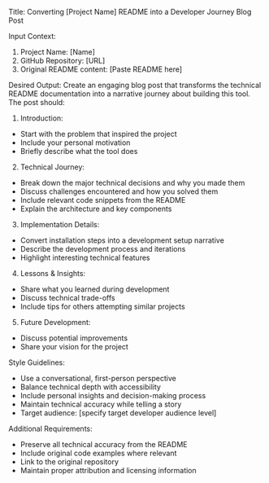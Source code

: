 Title: Converting [Project Name] README into a Developer Journey Blog Post

Input Context:
1. Project Name: [Name]
2. GitHub Repository: [URL]
3. Original README content: [Paste README here]

Desired Output:
Create an engaging blog post that transforms the technical README documentation into a narrative journey about building this tool. The post should:

1. Introduction:
- Start with the problem that inspired the project
- Include your personal motivation
- Briefly describe what the tool does

2. Technical Journey:
- Break down the major technical decisions and why you made them
- Discuss challenges encountered and how you solved them
- Include relevant code snippets from the README
- Explain the architecture and key components

3. Implementation Details:
- Convert installation steps into a development setup narrative
- Describe the development process and iterations
- Highlight interesting technical features

4. Lessons & Insights:
- Share what you learned during development
- Discuss technical trade-offs
- Include tips for others attempting similar projects

5. Future Development:
- Discuss potential improvements
- Share your vision for the project

Style Guidelines:
- Use a conversational, first-person perspective
- Balance technical depth with accessibility
- Include personal insights and decision-making process
- Maintain technical accuracy while telling a story
- Target audience: [specify target developer audience level]

Additional Requirements:
- Preserve all technical accuracy from the README
- Include original code examples where relevant
- Link to the original repository
- Maintain proper attribution and licensing information
